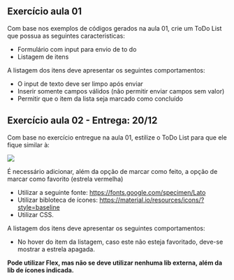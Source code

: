 ## Exercício aula 01
Com base nos exemplos de códigos gerados na aula 01, crie um ToDo List que possua as seguintes caracteristicas:
 - Formulário com input para envio de to do
 - Listagem de itens

A listagem dos itens deve apresentar os seguintes comportamentos:
 - O input de texto deve ser limpo após enviar
 - Inserir somente campos válidos (não permitir enviar campos sem valor)
 - Permitir que o item da lista seja marcado como concluído



## Exercício aula 02 - Entrega: 20/12
Com base no exercício entregue na aula 01, estilize o ToDo List para que ele fique similar à:

![](https://i.imgur.com/y1V6Vw6.png)


É necessário adicionar, além da opção de marcar como feito, a opção de marcar como favorito (estrela vermelha)
  - Utilizar a seguinte fonte: https://fonts.google.com/specimen/Lato
  - Utilizar bibloteca de ícones: https://material.io/resources/icons/?style=baseline
  - Utilizar CSS.

A listagem dos itens deve apresentar os seguintes comportamentos:
  - No hover do item da listagem, caso este não esteja favoritado, deve-se mostrar a estrela apagada.

**Pode utilizar Flex, mas não se deve utilizar nenhuma lib externa, além da lib de ícones indicada.**

